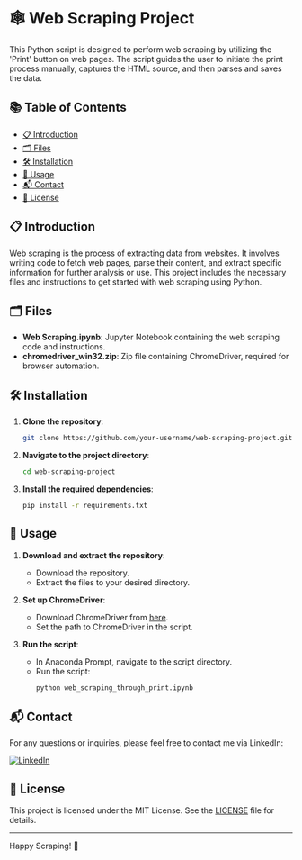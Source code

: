 # 🕸️ Web Scraping Project

This Python script is designed to perform web scraping by utilizing the 'Print' button on web pages. The script guides the user to initiate the print process manually, captures the HTML source, and then parses and saves the data.

## 📚 Table of Contents
- [📋 Introduction](#introduction)
- [🗂️ Files](#files)
- [🛠️ Installation](#installation)
- [🚀 Usage](#usage)
- [📬 Contact](#contact)
- [📜 License](#license)

## 📋 Introduction
Web scraping is the process of extracting data from websites. It involves writing code to fetch web pages, parse their content, and extract specific information for further analysis or use. This project includes the necessary files and instructions to get started with web scraping using Python.

## 🗂️ Files
- **Web Scraping.ipynb**: Jupyter Notebook containing the web scraping code and instructions.
- **chromedriver_win32.zip**: Zip file containing ChromeDriver, required for browser automation.

## 🛠️ Installation

1. **Clone the repository**:
    ```sh
    git clone https://github.com/your-username/web-scraping-project.git
    ```

2. **Navigate to the project directory**:
    ```sh
    cd web-scraping-project
    ```

3. **Install the required dependencies**:
    ```sh
    pip install -r requirements.txt
    ```

## 🚀 Usage

1. **Download and extract the repository**:
   - Download the repository.
   - Extract the files to your desired directory.

2. **Set up ChromeDriver**:
   - Download ChromeDriver from [here](https://sites.google.com/chromium.org/driver/).
   - Set the path to ChromeDriver in the script.

3. **Run the script**:
   - In Anaconda Prompt, navigate to the script directory.
   - Run the script:
     ```bash
     python web_scraping_through_print.ipynb
     ```

## 📬 Contact
For any questions or inquiries, please feel free to contact me via LinkedIn:

[![LinkedIn](https://img.shields.io/badge/LinkedIn-0077B5?style=flat-square&logo=linkedin&logoColor=white)](https://www.linkedin.com/in/syed-muqtasid-ali-91a0a623a/)

## 📜 License
This project is licensed under the MIT License. See the [LICENSE](LICENSE) file for details.

---

Happy Scraping! 🎉
